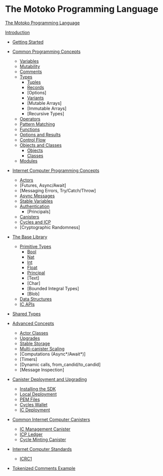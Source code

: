 # The Motoko Programming Language

[The Motoko Programming Language](index.md)

[Introduction](introduction.md)

- [Getting Started](getting-started.md)

- [Common Programming Concepts](common-programming-concepts.md)
    - [Variables](common-programming-concepts/variables.md)
    - [Mutability](common-programming-concepts/mutability.md)
    - [Comments](common-programming-concepts/comments.md)
    - [Types](common-programming-concepts/types.md)
        - [Tuples](common-programming-concepts/types/tuples.md)
        - [Records](common-programming-concepts/types/records.md)
        - [Options]
        - [Variants](common-programming-concepts/types/variants.md)
        - [Mutable Arrays]
        - [Immutable Arrays]
        - [Recursive Types] 
    - [Operators](common-programming-concepts/operators.md)
    - [Pattern Matching](common-programming-concepts/pattern-matching.md)
    - [Functions](common-programming-concepts/functions.md)
    - [Options and Results](common-programming-concepts/options-and-results.md)
    - [Control Flow](common-programming-concepts/control-flow.md)
    - [Objects and Classes](common-programming-concepts/objects-and-classes.md)
        - [Objects](common-programming-concepts/objects-and-classes/objects.md)
        - [Classes](common-programming-concepts/objects-and-classes/classes.md)
    - [Modules](common-programming-concepts/modules.md)

- [Internet Computer Programming Concepts](internet-computer-programming-concepts.md)
    - [Actors](internet-computer-programming-concepts/actors.md)
    - [Futures, Async/Await]
    - [Messaging Errors, Try/Catch/Throw]
    - [Async Messages](internet-computer-programming-concepts/async-messages.md)
    - [Stable Variables](internet-computer-programming-concepts/stable-variables.md)
    - [Authentication](internet-computer-programming-concepts/authentication.md)
         - [Principals]
    - [Canisters](internet-computer-programming-concepts/canisters.md)
    - [Cycles and ICP](internet-computer-programming-concepts/cycles.md)
    - [Cryptographic Randomness]

  
- [The Base Library](base-library.md)
    - [Primitive Types](base-library/primitive-types.md)
        - [Bool](base-library/primitive-types/bool.md)
        - [Nat](base-library/primitive-types/nat.md)
        - [Int](base-library/primitive-types/int.md)
        - [Float](base-library/primitive-types/float.md)
        - [Principal](base-library/primitive-types/principal.md)
        - [Text]
        - [Char]
        - [Bounded Integral Types]
        - [Blob]
    - [Data Structures](base-library/data-structures.md)
    - [IC APIs](base-library/ic-apis.md)

- [Shared Types](shared-types.md)

- [Advanced Concepts](advanced-concepts.md)
    - [Actor Classes](advanced-concepts/actor-classes.md)
    - [Upgrades](advanced-concepts/upgrades.md)
    - [Stable Storage](advanced-concepts/stable-storage.md)
    - [Multi-canister Scaling](advanced-concepts/multi-canister-scaling.md)
    - [Computations (Async*/Await*)]
    - [Timers]
    - [Dynamic calls, from_candid/to_candid]
    - [Message Inspection]
    

- [Canister Deployment and Upgrading](project-deployment.md)
    - [Installing the SDK](project-deployment/installing-sdk.md)
    - [Local Deployment](project-deployment/local-deployment.md)
    - [PEM Files](project-deployment/pem-files.md)
    - [Cycles Wallet](project-deployment/cycles-wallet.md)
    - [IC Deployment](project-deployment/ic-deployment.md)

- [Common Internet Computer Canisters](common-internet-computer-canisters.md)
    - [IC Management Canister](common-internet-computer-canisters/ic-management-canister.md)
    - [ICP Ledger](common-internet-computer-canisters/ledger.md)
    - [Cycle Minting Canister](common-internet-computer-canisters/cycles-minting-canister.md)

- [Internet Computer Standards](internet-computer-standards.md)
    - [ICRC1](internet-computer-standards/icrc1.md)

- [Tokenized Comments Example](tokenized-comments-example.md)




